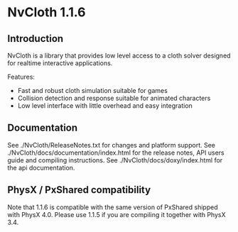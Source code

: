 NvCloth 1.1.6
===========

Introduction
------------

NvCloth is a library that provides low level access to a cloth solver designed for realtime interactive applications.

Features:
* Fast and robust cloth simulation suitable for games
* Collision detection and response suitable for animated characters
* Low level interface with little overhead and easy integration

Documentation
-------------

See ./NvCloth/ReleaseNotes.txt for changes and platform support.
See ./NvCloth/docs/documentation/index.html for the release notes, API users guide and compiling instructions.
See ./NvCloth/docs/doxy/index.html for the api documentation.

PhysX / PxShared compatibility
-----------------------------------
Note that 1.1.6 is compatible with the same version of PxShared shipped with PhysX 4.0.
Please use 1.1.5 if you are compiling it together with PhysX 3.4.